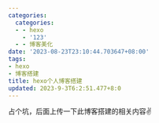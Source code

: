 ```yaml
---
categories:
  categories:
  - - hexo
    - '123'
  - - 博客美化
date: '2023-08-23T23:10:44.703647+08:00'
tags:
- hexo
- 博客搭建
title: hexo个人博客搭建
updated: 2023-9-3T6:2:51.477+8:0
---
```

占个坑，后面上传一下此博客搭建的相关内容✌
